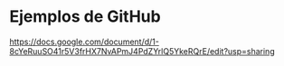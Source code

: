 # Ejemplos de GitHub

https://docs.google.com/document/d/1-8cYeRuuSO41r5V3frHX7NvAPmJ4PdZYrlQ5YkeRQrE/edit?usp=sharing
